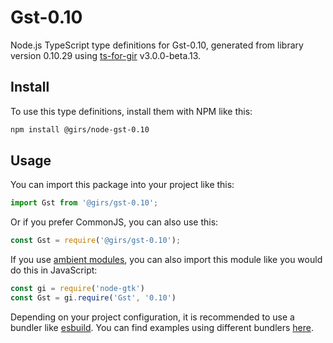 
# Gst-0.10

Node.js TypeScript type definitions for Gst-0.10, generated from library version 0.10.29 using [ts-for-gir](https://github.com/gjsify/ts-for-gjs) v3.0.0-beta.13.

## Install

To use this type definitions, install them with NPM like this:
```bash
npm install @girs/node-gst-0.10
```

## Usage

You can import this package into your project like this:
```ts
import Gst from '@girs/gst-0.10';
```

Or if you prefer CommonJS, you can also use this:
```ts
const Gst = require('@girs/gst-0.10');
```

If you use [ambient modules](https://github.com/gjsify/ts-for-gir/tree/main/packages/cli#ambient-modules), you can also import this module like you would do this in JavaScript:

```ts
const gi = require('node-gtk')
const Gst = gi.require('Gst', '0.10')
```

Depending on your project configuration, it is recommended to use a bundler like [esbuild](https://esbuild.github.io/). You can find examples using different bundlers [here](https://github.com/gjsify/ts-for-gir/tree/main/examples).